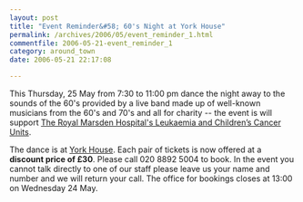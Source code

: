 ```yaml
---
layout: post
title: "Event Reminder&#58; 60's Night at York House"
permalink: /archives/2006/05/event_reminder_1.html
commentfile: 2006-05-21-event_reminder_1
category: around_town
date: 2006-05-21 22:17:08

---
```


This Thursday, 25 May from 7:30 to 11:00 pm dance the night away to the sounds of the 60's provided by a live band made up of well-known musicians from the 60's and 70's and all for charity -- the event is will support [The Royal Marsden Hospital's Leukaemia and Children’s Cancer Units](https://stmargarets.london/event/Concert/200604091508).

The dance is at [York House](https://stmargarets.london/directory/historic_house/200508171541). Each pair of tickets is now offered at a **discount price of £30**. Please call 020 8892 5004 to book. In the event you cannot talk directly to one of our staff please leave us your name and number and we will return your call. The office for bookings closes at 13:00 on Wednesday 24 May.
